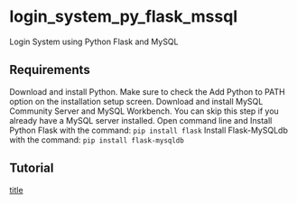 # login_system_py_flask_mssql
Login System using Python Flask and MySQL

## Requirements
Download and install Python. Make sure to check the Add Python to PATH option on the installation setup screen.
Download and install MySQL Community Server and MySQL Workbench. You can skip this step if you already have a MySQL server installed.
Open command line and Install Python Flask with the command: `pip install flask`
Install Flask-MySQLdb with the command: `pip install flask-mysqldb`

## Tutorial
[title](https://codeshack.io/login-system-python-flask-mysql/)
